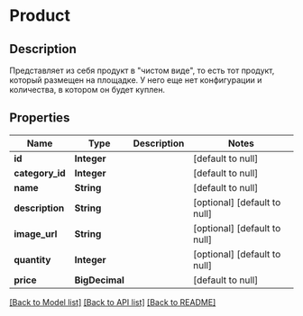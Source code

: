 # Product

## Description
Представляет из себя продукт в "чистом виде", то есть тот продукт, который размещен на площадке. У него еще нет конфигурации и количества, в котором он будет куплен.

## Properties

| Name | Type | Description | Notes |
|------------ | ------------- | ------------- | -------------|
| **id** | **Integer** |  | [default to null] |
| **category\_id** | **Integer** |  | [default to null] |
| **name** | **String** |  | [default to null] |
| **description** | **String** |  | [optional] [default to null] |
| **image\_url** | **String** |  | [optional] [default to null] |
| **quantity** | **Integer** |  | [optional] [default to null] |
| **price** | **BigDecimal** |  | [default to null] |

[[Back to Model list]](../README.md#documentation-for-models) [[Back to API list]](../README.md#documentation-for-api-endpoints) [[Back to README]](../README.md)

